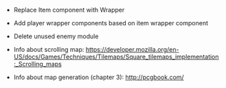 * Replace Item component with Wrapper
* Add player wrapper components based on item wrapper component

* Delete unused enemy module

* Info about scrolling map:
  https://developer.mozilla.org/en-US/docs/Games/Techniques/Tilemaps/Square_tilemaps_implementation:_Scrolling_maps

* Info about map generation (chapter 3):
  http://pcgbook.com/